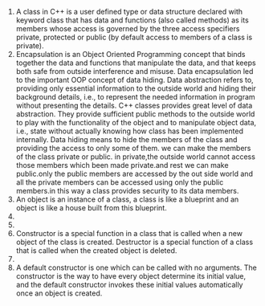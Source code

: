 1.	A class in C++ is a user defined type or data structure declared with keyword class that has data and functions (also called methods) as its members whose access is governed by the three access specifiers private, protected or public (by default access to members of a class is private). 
2.	Encapsulation is an Object Oriented Programming concept that binds together the data and functions that manipulate the data, and that keeps both safe from outside interference and misuse. Data encapsulation led to the important OOP concept of data hiding.
Data abstraction refers to, providing only essential information to the outside world and hiding their background details, i.e., to represent the needed information in program without presenting the details.
C++ classes provides great level of data abstraction. They provide sufficient public methods to the outside world to play with the functionality of the object and to manipulate object data, i.e., state without actually knowing how class has been implemented internally.
Data hiding means to hide the members of the class and providing the access to only some of them. we can make the members of the class private or public. in private,the outside world cannot access those members which been made private.and rest we can make public.only the public members are accessed by the out side world and all the private members can be accessed using only the public members.in this way a class provides security to its data members.
3.	An object is an instance of a class, a class is like a blueprint and an object is like a house built from this blueprint. 
4.	
5.	
6.	Constructor is a special function in a class that is called when a new object of the class is created.
Destructor is a special function of a class that is called when the created object is deleted.
7.	 
8.	A default constructor is one which can be called with no arguments. The constructor is the way to have every object determine its initial value, and the default constructor invokes these initial values automatically once an object is created.
